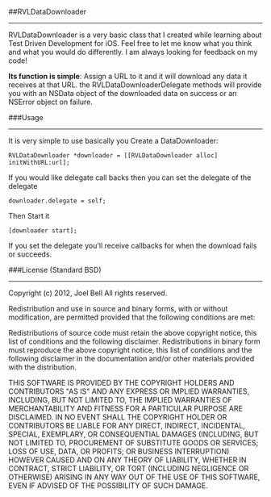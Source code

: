 ##RVLDataDownloader
___
RVLDataDownloader is a very basic class that I created while learning about Test Driven Development for iOS. Feel free to let me know what you think and what you would do differently. I am always looking for feedback on my code!

__Its function is simple__: Assign a URL to it and it will download any data it receives at that URL. the RVLDataDownloaderDelegate methods will provide you with an NSData object of the downloaded data on success or an NSError object on failure.

###Usage
___
It is very simple to use basically you Create a DataDownloader:

	RVLDataDownloader *downloader = [[RVLDataDownloader alloc] initWithURL:url];
	
If you would like delegate call backs then you can set the delegate of the delegate
	
	downloader.delegate = self;

Then Start it

	[downloader start];
	
If you set the delegate you'll receive callbacks for when the download fails or succeeds.
	

###License (Standard BSD)
___

Copyright (c) 2012, Joel Bell
All rights reserved.

Redistribution and use in source and binary forms, with or without modification, are permitted provided that the following conditions are met:

Redistributions of source code must retain the above copyright notice, this list of conditions and the following disclaimer.
Redistributions in binary form must reproduce the above copyright notice, this list of conditions and the following disclaimer in the documentation and/or other materials provided with the distribution.

THIS SOFTWARE IS PROVIDED BY THE COPYRIGHT HOLDERS AND CONTRIBUTORS "AS IS" AND ANY EXPRESS OR IMPLIED WARRANTIES, INCLUDING, BUT NOT LIMITED TO, THE IMPLIED WARRANTIES OF MERCHANTABILITY AND FITNESS FOR A PARTICULAR PURPOSE ARE DISCLAIMED. IN NO EVENT SHALL THE COPYRIGHT HOLDER OR CONTRIBUTORS BE LIABLE FOR ANY DIRECT, INDIRECT, INCIDENTAL, SPECIAL, EXEMPLARY, OR CONSEQUENTIAL DAMAGES (INCLUDING, BUT NOT LIMITED TO, PROCUREMENT OF SUBSTITUTE GOODS OR SERVICES; LOSS OF USE, DATA, OR PROFITS; OR BUSINESS INTERRUPTION) HOWEVER CAUSED AND ON ANY THEORY OF LIABILITY, WHETHER IN CONTRACT, STRICT LIABILITY, OR TORT (INCLUDING NEGLIGENCE OR OTHERWISE) ARISING IN ANY WAY OUT OF THE USE OF THIS SOFTWARE, EVEN IF ADVISED OF THE POSSIBILITY OF SUCH DAMAGE.

